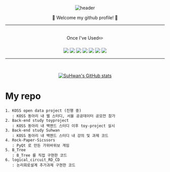 <div align="center">
  
![header](https://capsule-render.vercel.app/api?type=cylinder&color=000000&height=150&section=header&text=suhwan&fontColor=ffffff&fontSize=70&animation=fadeIn&fontAlignY=55)

👏  Welcome my github profile! 👏
<hr/>
<br/>
Once I've Used✏️ 
<br/> 
<br/> 
<img src="https://img.shields.io/badge/JAVA-007396?style=for-the-badge&logo=Java&logoColor=white">
<img src="https://img.shields.io/badge/JavaScript-F7DF1E?style=for-the-badge&logo=Javascript&logoColor=white">
<img src="https://img.shields.io/badge/Python-3776AB?style=for-the-badge&logo=Python&logoColor=white">
<img src="https://img.shields.io/badge/Node.js-339933?style=for-the-badge&logo=Node.js&logoColor=white">
<img src="https://img.shields.io/badge/github-181717?style=for-the-badge&logo=github&logoColor=white">
<img src="https://img.shields.io/badge/MongoDB-47A248?style=for-the-badge&logo=MongoDB&logoColor=white">
<img src="https://img.shields.io/badge/Django-092E20?style=for-the-badge&logo=Django&logoColor=white">
  
<br/>
<hr/>
<br/>

  
[![SuHwan's GitHub stats](https://github-readme-stats.vercel.app/api?username=wjdtnghks123)](https://github.com/wjdtnghks123/github-readme-stats)
  
</div>


  # My repo
    1. KOSS open data project (진행 중)
       : KOSS 동아리 내 웹 스터디, 서울 공공데이터 공모전 참가
    2. Back-end study toyproject
       : KOSS 동아리 내 백엔드 스터디 이후 toy-project 실시
    3. Back-end study Suhwan
       : KOSS 동아리 내 백엔드 스터디 내 강의 및 과제 코드
    4. Rock-Paper-Sicssors 
       : PyQt 로 만든 가위바위보 게임
    5. B_Tree
       : B_Tree 를 직접 구현한 코드 
    6. logical_circuit_RD_CD 
       : 논리회로설계 추가과제 구현한 코드

  



<!--
**wjdtnghks123/wjdtnghks123** is a ✨ _special_ ✨ repository because its `README.md` (this file) appears on your GitHub profile.

Here are some ideas to get you started:

- 🔭 I’m currently working on ...
- 🌱 I’m currently learning ...
- 👯 I’m looking to collaborate on ...
- 🤔 I’m looking for help with ...
- 💬 Ask me about ...
- 📫 How to reach me: ...
- 😄 Pronouns: ...
- ⚡ Fun fact: ...
-->
